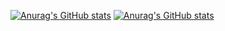 [![Anurag's GitHub stats](https://github-readme-stats.vercel.app/api/pin/?username=BlandineLemaire&show_icons=true&theme=synthwave)](https://github.com/BlandineLemaire/github-readme-stats)
[![Anurag's GitHub stats](https://github-readme-stats.vercel.app/api/top-langs?username=BlandineLemaire&show_icons=true&theme=synthwave&layout=compact)](https://github.com/BlandineLemaire/github-readme-stats)
